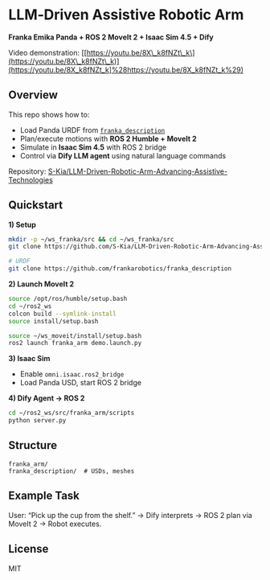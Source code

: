 # LLM‑Driven Assistive Robotic Arm

**Franka Emika Panda + ROS 2 MoveIt 2 + Isaac Sim 4.5 + Dify**

Video demonstration: \[[https://youtu.be/8X\_k8fNZt\_k\](https://youtu.be/8X\_k8fNZt\_k)](https://youtu.be/8X_k8fNZt_k]%28https://youtu.be/8X_k8fNZt_k%29)

## Overview

This repo shows how to:

* Load Panda URDF from [`franka_description`](https://github.com/frankarobotics/franka_description)
* Plan/execute motions with **ROS 2 Humble + MoveIt 2**
* Simulate in **Isaac Sim 4.5** with ROS 2 bridge
* Control via **Dify LLM agent** using natural language commands

Repository: [S-Kia/LLM-Driven-Robotic-Arm-Advancing-Assistive-Technologies](https://github.com/S-Kia/LLM-Driven-Robotic-Arm-Advancing-Assistive-Technologies.git)

## Quickstart

**1) Setup**

```bash
mkdir -p ~/ws_franka/src && cd ~/ws_franka/src
git clone https://github.com/S-Kia/LLM-Driven-Robotic-Arm-Advancing-Assistive-Technologies.git

# URDF
git clone https://github.com/frankarobotics/franka_description
```

**2) Launch MoveIt 2**

```bash
source /opt/ros/humble/setup.bash
cd ~/ros2_ws
colcon build --symlink-install
source install/setup.bash

source ~/ws_moveit/install/setup.bash
ros2 launch franka_arm demo.launch.py
```

**3) Isaac Sim**

* Enable `omni.isaac.ros2_bridge`
* Load Panda USD, start ROS 2 bridge

**4) Dify Agent → ROS 2**

```bash
cd ~/ros2_ws/src/franka_arm/scripts
python server.py
```

## Structure

```
franka_arm/
franka_description/  # USDs, meshes
```

## Example Task

User: “Pick up the cup from the shelf.” → Dify interprets → ROS 2 plan via MoveIt 2 → Robot executes.

## License

MIT
